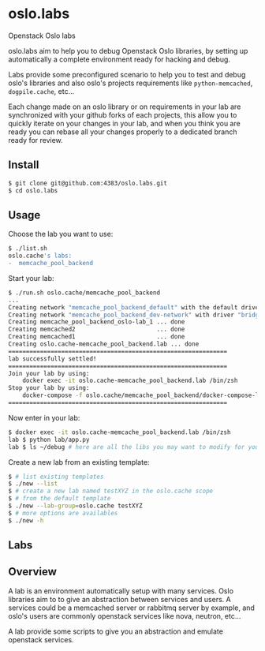 # oslo.labs

Openstack Oslo labs

oslo.labs aim to help you to debug Openstack Oslo libraries, by setting up
automatically a complete environment ready for hacking and debug.

Labs provide some preconfigured scenario to help you to test and debug
oslo's libraries and also oslo's projects requirements like `python-memcached`,
`dogpile.cache`, etc...

Each change made on an oslo library or on requirements in your lab are
synchronized with your github forks of each projects, this allow you
to quickly iterate on your changes in your lab, and when you think you
are ready you can rebase all your changes properly to a dedicated branch
ready for review.

## Install

```sh
$ git clone git@github.com:4383/oslo.labs.git
$ cd oslo.labs
```
## Usage

Choose the lab you want to use:

```sh
$ ./list.sh
oslo.cache's labs:
-  memcache_pool_backend
```

Start your lab:

```sh
$ ./run.sh oslo.cache/memcache_pool_backend
...
Creating network "memcache_pool_backend_default" with the default driver
Creating network "memcache_pool_backend_dev-network" with driver "bridge"
Creating memcache_pool_backend_oslo-lab_1 ... done
Creating memcached2                       ... done
Creating memcached1                       ... done
Creating oslo.cache-memcache_pool_backend.lab ... done
==============================================================
lab successfully settled!
==============================================================
Join your lab by using:
    docker exec -it oslo.cache-memcache_pool_backend.lab /bin/zsh
Stop your lab by using:
    docker-compose -f oslo.cache/memcache_pool_backend/docker-compose-lab.yml down
==============================================================
```

Now enter in your lab:
```sh
$ docker exec -it oslo.cache-memcache_pool_backend.lab /bin/zsh
lab $ python lab/app.py
lab $ ls ~/debug # here are all the libs you may want to modify for your tests
```

Create a new lab from an existing template:
```sh
$ # list existing templates
$ ./new --list
$ # create a new lab named testXYZ in the oslo.cache scope
$ # from the default template
$ ./new --lab-group=oslo.cache testXYZ
$ # more options are availables
$ ./new -h
```

## Labs

## Overview

A lab is an environment automatically setup with many services.
Oslo libraries aim to to give an abstraction between services and users.
A services could be a memcached server or rabbitmq server by example, and
oslo's users are commonly openstack services like nova, neutron, etc...

A lab provide some scripts to give you an abstraction and emulate openstack
services.
